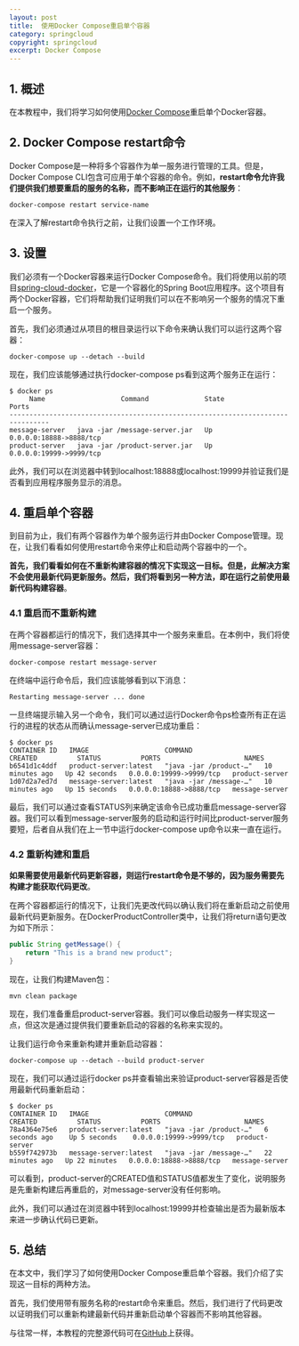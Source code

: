 ```yaml
---
layout: post
title:  使用Docker Compose重启单个容器
category: springcloud
copyright: springcloud
excerpt: Docker Compose
---
```


## 1. 概述

在本教程中，我们将学习如何使用[Docker Compose](https://www.baeldung.com/ops/docker-compose)重启单个Docker容器。

## 2. Docker Compose restart命令

Docker Compose是一种将多个容器作为单一服务进行管理的工具。但是，Docker Compose CLI包含可应用于单个容器的命令。例如，**restart命令允许我们提供我们想要重启的服务的名称，而不影响正在运行的其他服务**：

```shell
docker-compose restart service-name
```

在深入了解restart命令执行之前，让我们设置一个工作环境。

## 3. 设置

我们必须有一个Docker容器来运行Docker Compose命令。我们将使用以前的项目[spring-cloud-docker](https://github.com/eugenp/tutorials/tree/master/spring-cloud-modules/spring-cloud-docker)，它是一个容器化的Spring Boot应用程序。这个项目有两个Docker容器，它们将帮助我们证明我们可以在不影响另一个服务的情况下重启一个服务。

首先，我们必须通过从项目的根目录运行以下命令来确认我们可以运行这两个容器：

```shell
docker-compose up --detach --build
```

现在，我们应该能够通过执行docker-compose ps看到这两个服务正在运行：

```shell
$ docker ps
     Name                   Command              State            Ports         
--------------------------------------------------------------------------------
message-server   java -jar /message-server.jar   Up      0.0.0.0:18888->8888/tcp
product-server   java -jar /product-server.jar   Up      0.0.0.0:19999->9999/tcp
```

此外，我们可以在浏览器中转到localhost:18888或localhost:19999并验证我们是否看到应用程序服务显示的消息。

## 4. 重启单个容器

到目前为止，我们有两个容器作为单个服务运行并由Docker Compose管理。现在，让我们看看如何使用restart命令来停止和启动两个容器中的一个。

**首先，我们看看如何在不重新构建容器的情况下实现这一目标。但是，此解决方案不会使用最新代码更新服务。然后，我们将看到另一种方法，即在运行之前使用最新代码构建容器**。

### 4.1 重启而不重新构建

在两个容器都运行的情况下，我们选择其中一个服务来重启。在本例中，我们将使用message-server容器：

```shell
docker-compose restart message-server
```

在终端中运行命令后，我们应该能够看到以下消息：

```shell
Restarting message-server ... done
```

一旦终端提示输入另一个命令，我们可以通过运行Docker命令ps检查所有正在运行的进程的状态从而确认message-server已成功重启：

```shell
$ docker ps
CONTAINER ID   IMAGE                   COMMAND                  CREATED          STATUS          PORTS                     NAMES
b6541d1c4ddf   product-server:latest   "java -jar /product-…"   10 minutes ago   Up 42 seconds   0.0.0.0:19999->9999/tcp   product-server
1d07d2a7ed7d   message-server:latest   "java -jar /message-…"   10 minutes ago   Up 15 seconds   0.0.0.0:18888->8888/tcp   message-server
```

最后，我们可以通过查看STATUS列来确定该命令已成功重启message-server容器。我们可以看到message-server服务的启动和运行时间比product-server服务要短，后者自从我们在上一节中运行docker-compose up命令以来一直在运行。

### 4.2 重新构建和重启

**如果需要使用最新代码更新容器，则运行restart命令是不够的，因为服务需要先构建才能获取代码更改**。

在两个容器都运行的情况下，让我们先更改代码以确认我们将在重新启动之前使用最新代码更新服务。在DockerProductController类中，让我们将return语句更改为如下所示：

```java
public String getMessage() {
    return "This is a brand new product";
}
```

现在，让我们构建Maven包：

```shell
mvn clean package
```

现在，我们准备重启product-server容器。我们可以像启动服务一样实现这一点，但这次是通过提供我们要重新启动的容器的名称来实现的。

让我们运行命令来重新构建并重新启动容器：

```shell
docker-compose up --detach --build product-server
```

现在，我们可以通过运行docker ps并查看输出来验证product-server容器是否使用最新代码重新启动：

```shell
$ docker ps
CONTAINER ID   IMAGE                   COMMAND                  CREATED          STATUS          PORTS                     NAMES
78a4364e75e6   product-server:latest   "java -jar /product-…"   6 seconds ago    Up 5 seconds    0.0.0.0:19999->9999/tcp   product-server
b559f742973b   message-server:latest   "java -jar /message-…"   22 minutes ago   Up 22 minutes   0.0.0.0:18888->8888/tcp   message-server
```

可以看到，product-server的CREATED值和STATUS值都发生了变化，说明服务是先重新构建后再重启的，对message-server没有任何影响。

此外，我们可以通过在浏览器中转到localhost:19999并检查输出是否为最新版本来进一步确认代码已更新。

## 5. 总结

在本文中，我们学习了如何使用Docker Compose重启单个容器。我们介绍了实现这一目标的两种方法。

首先，我们使用带有服务名称的restart命令来重启。然后，我们进行了代码更改以证明我们可以重新构建最新代码并重新启动单个容器而不影响其他容器。

与往常一样，本教程的完整源代码可在[GitHub](https://github.com/tuyucheng7/taketoday-tutorial4j/tree/master/spring-cloud-modules/spring-cloud-docker)上获得。